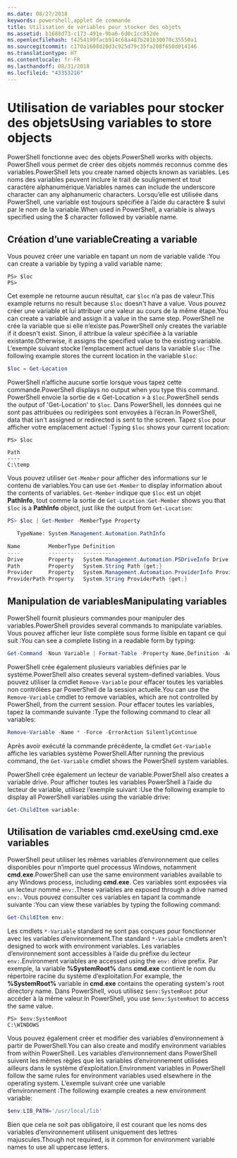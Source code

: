 ```yaml
---
ms.date: 08/27/2018
keywords: powershell,applet de commande
title: Utilisation de variables pour stocker des objets
ms.assetid: b1688d73-c173-491e-9ba6-6d0c1cc852de
ms.openlocfilehash: f4254199facb914c68a487b281b30070c35550a1
ms.sourcegitcommit: c170a1608d20d3c925d79c35fa208f650d014146
ms.translationtype: HT
ms.contentlocale: fr-FR
ms.lasthandoff: 08/31/2018
ms.locfileid: "43353216"
---
```

# <a name="using-variables-to-store-objects"></a><span data-ttu-id="7d3e5-103">Utilisation de variables pour stocker des objets</span><span class="sxs-lookup"><span data-stu-id="7d3e5-103">Using variables to store objects</span></span>

<span data-ttu-id="7d3e5-104">PowerShell fonctionne avec des objets.</span><span class="sxs-lookup"><span data-stu-id="7d3e5-104">PowerShell works with objects.</span></span> <span data-ttu-id="7d3e5-105">PowerShell vous permet de créer des objets nommés reconnus comme des variables.</span><span class="sxs-lookup"><span data-stu-id="7d3e5-105">PowerShell lets you create named objects known as variables.</span></span>
<span data-ttu-id="7d3e5-106">Les noms des variables peuvent inclure le trait de soulignement et tout caractère alphanumérique.</span><span class="sxs-lookup"><span data-stu-id="7d3e5-106">Variables names can include the underscore character can any alphanumeric characters.</span></span> <span data-ttu-id="7d3e5-107">Lorsqu’elle est utilisée dans PowerShell, une variable est toujours spécifiée à l’aide du caractère \$ suivi par le nom de la variable.</span><span class="sxs-lookup"><span data-stu-id="7d3e5-107">When used in PowerShell, a variable is always specified using the \$ character followed by variable name.</span></span>

## <a name="creating-a-variable"></a><span data-ttu-id="7d3e5-108">Création d’une variable</span><span class="sxs-lookup"><span data-stu-id="7d3e5-108">Creating a variable</span></span>

<span data-ttu-id="7d3e5-109">Vous pouvez créer une variable en tapant un nom de variable valide :</span><span class="sxs-lookup"><span data-stu-id="7d3e5-109">You can create a variable by typing a valid variable name:</span></span>

```
PS> $loc
PS>
```

<span data-ttu-id="7d3e5-110">Cet exemple ne retourne aucun résultat, car `$loc` n’a pas de valeur.</span><span class="sxs-lookup"><span data-stu-id="7d3e5-110">This example returns no result because `$loc` doesn't have a value.</span></span> <span data-ttu-id="7d3e5-111">Vous pouvez créer une variable et lui attribuer une valeur au cours de la même étape.</span><span class="sxs-lookup"><span data-stu-id="7d3e5-111">You can create a variable and assign it a value in the same step.</span></span> <span data-ttu-id="7d3e5-112">PowerShell ne crée la variable que si elle n’existe pas.</span><span class="sxs-lookup"><span data-stu-id="7d3e5-112">PowerShell only creates the variable if it doesn't exist.</span></span>
<span data-ttu-id="7d3e5-113">Sinon, il attribue la valeur spécifiée à la variable existante.</span><span class="sxs-lookup"><span data-stu-id="7d3e5-113">Otherwise, it assigns the specified value to the existing variable.</span></span> <span data-ttu-id="7d3e5-114">L’exemple suivant stocke l’emplacement actuel dans la variable `$loc` :</span><span class="sxs-lookup"><span data-stu-id="7d3e5-114">The following example stores the current location in the variable `$loc`:</span></span>

```powershell
$loc = Get-Location
```

<span data-ttu-id="7d3e5-115">PowerShell n’affiche aucune sortie lorsque vous tapez cette commande.</span><span class="sxs-lookup"><span data-stu-id="7d3e5-115">PowerShell displays no output when you type this command.</span></span> <span data-ttu-id="7d3e5-116">PowerShell envoie la sortie de « Get-Location » à `$loc`.</span><span class="sxs-lookup"><span data-stu-id="7d3e5-116">PowerShell sends the output of 'Get-Location' to `$loc`.</span></span> <span data-ttu-id="7d3e5-117">Dans PowerShell, les données qui ne sont pas attribuées ou redirigées sont envoyées à l’écran.</span><span class="sxs-lookup"><span data-stu-id="7d3e5-117">In PowerShell, data that isn't assigned or redirected is sent to the screen.</span></span> <span data-ttu-id="7d3e5-118">Tapez `$loc` pour afficher votre emplacement actuel :</span><span class="sxs-lookup"><span data-stu-id="7d3e5-118">Typing `$loc` shows your current location:</span></span>

```
PS> $loc

Path
----
C:\temp
```

<span data-ttu-id="7d3e5-119">Vous pouvez utiliser `Get-Member` pour afficher des informations sur le contenu de variables.</span><span class="sxs-lookup"><span data-stu-id="7d3e5-119">You can use `Get-Member` to display information about the contents of variables.</span></span> <span data-ttu-id="7d3e5-120">`Get-Member` indique que `$loc` est un objet **PathInfo**, tout comme la sortie de `Get-Location` :</span><span class="sxs-lookup"><span data-stu-id="7d3e5-120">`Get-Member` shows you that `$loc` is a **PathInfo** object, just like the output from `Get-Location`:</span></span>

```powershell
PS> $loc | Get-Member -MemberType Property

   TypeName: System.Management.Automation.PathInfo

Name         MemberType Definition
----         ---------- ----------
Drive        Property   System.Management.Automation.PSDriveInfo Drive {get;}
Path         Property   System.String Path {get;}
Provider     Property   System.Management.Automation.ProviderInfo Provider {...
ProviderPath Property   System.String ProviderPath {get;}
```

## <a name="manipulating-variables"></a><span data-ttu-id="7d3e5-121">Manipulation de variables</span><span class="sxs-lookup"><span data-stu-id="7d3e5-121">Manipulating variables</span></span>

<span data-ttu-id="7d3e5-122">PowerShell fournit plusieurs commandes pour manipuler des variables.</span><span class="sxs-lookup"><span data-stu-id="7d3e5-122">PowerShell provides several commands to manipulate variables.</span></span> <span data-ttu-id="7d3e5-123">Vous pouvez afficher leur liste complète sous forme lisible en tapant ce qui suit :</span><span class="sxs-lookup"><span data-stu-id="7d3e5-123">You can see a complete listing in a readable form by typing:</span></span>

```powershell
Get-Command -Noun Variable | Format-Table -Property Name,Definition -AutoSize -Wrap
```

<span data-ttu-id="7d3e5-124">PowerShell crée également plusieurs variables définies par le système.</span><span class="sxs-lookup"><span data-stu-id="7d3e5-124">PowerShell also creates several system-defined variables.</span></span> <span data-ttu-id="7d3e5-125">Vous pouvez utiliser la cmdlet `Remove-Variable` pour effacer toutes les variables non contrôlées par PowerShell de la session actuelle.</span><span class="sxs-lookup"><span data-stu-id="7d3e5-125">You can use the `Remove-Variable` cmdlet to remove variables, which are not controlled by PowerShell, from the current session.</span></span> <span data-ttu-id="7d3e5-126">Pour effacer toutes les variables, tapez la commande suivante :</span><span class="sxs-lookup"><span data-stu-id="7d3e5-126">Type the following command to clear all variables:</span></span>

```powershell
Remove-Variable -Name * -Force -ErrorAction SilentlyContinue
```

<span data-ttu-id="7d3e5-127">Après avoir exécuté la commande précédente, la cmdlet `Get-Variable` affiche les variables système PowerShell.</span><span class="sxs-lookup"><span data-stu-id="7d3e5-127">After running the previous command, the `Get-Variable` cmdlet shows the PowerShell system variables.</span></span>

<span data-ttu-id="7d3e5-128">PowerShell crée également un lecteur de variable.</span><span class="sxs-lookup"><span data-stu-id="7d3e5-128">PowerShell also creates a variable drive.</span></span> <span data-ttu-id="7d3e5-129">Pour afficher toutes les variables PowerShell à l’aide du lecteur de variable, utilisez l’exemple suivant :</span><span class="sxs-lookup"><span data-stu-id="7d3e5-129">Use the following example to display all PowerShell variables using the variable drive:</span></span>

```powershell
Get-ChildItem variable:
```

## <a name="using-cmdexe-variables"></a><span data-ttu-id="7d3e5-130">Utilisation de variables cmd.exe</span><span class="sxs-lookup"><span data-stu-id="7d3e5-130">Using cmd.exe variables</span></span>

<span data-ttu-id="7d3e5-131">PowerShell peut utiliser les mêmes variables d’environnement que celles disponibles pour n’importe quel processus Windows, notamment **cmd.exe**.</span><span class="sxs-lookup"><span data-stu-id="7d3e5-131">PowerShell can use the same environment variables available to any Windows process, including **cmd.exe**.</span></span> <span data-ttu-id="7d3e5-132">Ces variables sont exposées via un lecteur nommé `env:`.</span><span class="sxs-lookup"><span data-stu-id="7d3e5-132">These variables are exposed through a drive named `env:`.</span></span> <span data-ttu-id="7d3e5-133">Vous pouvez consulter ces variables en tapant la commande suivante :</span><span class="sxs-lookup"><span data-stu-id="7d3e5-133">You can view these variables by typing the following command:</span></span>

```powershell
Get-ChildItem env:
```

<span data-ttu-id="7d3e5-134">Les cmdlets `*-Variable` standard ne sont pas conçues pour fonctionner avec les variables d’environnement.</span><span class="sxs-lookup"><span data-stu-id="7d3e5-134">The standard `*-Variable` cmdlets aren't designed to work with environment variables.</span></span> <span data-ttu-id="7d3e5-135">Les variables d’environnement sont accessibles à l’aide du préfixe du lecteur `env:`.</span><span class="sxs-lookup"><span data-stu-id="7d3e5-135">Environment variables are accessed using the `env:` drive prefix.</span></span> <span data-ttu-id="7d3e5-136">Par exemple, la variable **%SystemRoot%** dans **cmd.exe** contient le nom du répertoire racine du système d’exploitation.</span><span class="sxs-lookup"><span data-stu-id="7d3e5-136">For example, the **%SystemRoot%** variable in **cmd.exe** contains the operating system's root directory name.</span></span> <span data-ttu-id="7d3e5-137">Dans PowerShell, vous utilisez `$env:SystemRoot` pour accéder à la même valeur.</span><span class="sxs-lookup"><span data-stu-id="7d3e5-137">In PowerShell, you use `$env:SystemRoot` to access the same value.</span></span>

```
PS> $env:SystemRoot
C:\WINDOWS
```

<span data-ttu-id="7d3e5-138">Vous pouvez également créer et modifier des variables d’environnement à partir de PowerShell.</span><span class="sxs-lookup"><span data-stu-id="7d3e5-138">You can also create and modify environment variables from within PowerShell.</span></span> <span data-ttu-id="7d3e5-139">Les variables d’environnement dans PowerShell suivent les mêmes règles que les variables d’environnement utilisées ailleurs dans le système d’exploitation.</span><span class="sxs-lookup"><span data-stu-id="7d3e5-139">Environment variables in PowerShell follow the same rules for environment variables used elsewhere in the operating system.</span></span> <span data-ttu-id="7d3e5-140">L’exemple suivant crée une variable d’environnement :</span><span class="sxs-lookup"><span data-stu-id="7d3e5-140">The following example creates a new environment variable:</span></span>

```powershell
$env:LIB_PATH='/usr/local/lib'
```

<span data-ttu-id="7d3e5-141">Bien que cela ne soit pas obligatoire, il est courant que les noms des variables d’environnement utilisent uniquement des lettres majuscules.</span><span class="sxs-lookup"><span data-stu-id="7d3e5-141">Though not required, is it common for environment variable names to use all uppercase letters.</span></span>